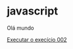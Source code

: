 # javascript
Olá mundo 

<a href="https://vagner-ediodato.github.io/javascript/aula01/ex002.html"> Executar o execício 002</a>
